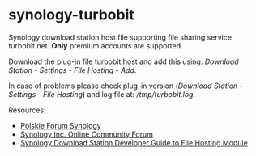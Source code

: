 # synology-turbobit
Synology download station host file supporting file sharing service turbobit.net. **Only** premium accounts are supported. 

Download the plug-in file turbobit.host and add this  using: *Download Station - Settings - File Hosting - Add*.

In case of problems please check plug-in version (*Download Station - Settings - File Hosting*) and log file at: */tmp/turbobit.log*. 

Resources:

* [Polskie Forum Synology](http://pronas.pl/pobieranie-turbobit-net-t2725.html)
* [Synology Inc. Online Community Forum](http://forum.synology.com/enu/viewtopic.php?f=10&t=41181&p=199140#p199140)
* [Synology Download Station Developer Guide to File Hosting Module ](https://global.download.synology.com/download/Document/DeveloperGuide/Developer_Guide_to_File_Hosting_Module.pdf)
